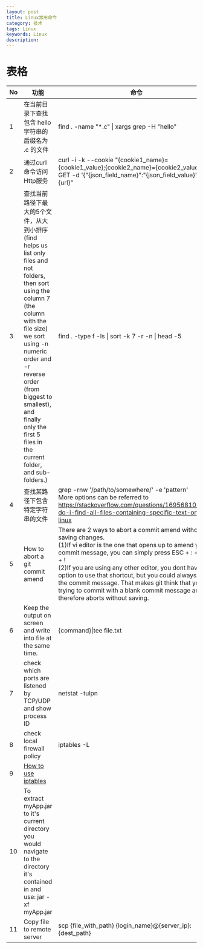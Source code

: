 ```yaml
---
layout: post
title: Linux常用命令
category: 技术
tags: Linux
keywords: Linux
description: 
---
```




# 表格

|No|功能|命令|
|-----|-------------|-----|
|1| 在当前目录下查找包含 hello 字符串的 后缀名为 .c 的文件| find . -name "*.c" &#124; xargs grep -H "hello"|
|2| 通过curl命令访问Http服务 |curl -i -k --cookie "{cookie1_name}={cookie1_value};{cookie2_name}={cookie2_value}" -X GET -d '{"{json_field_name}":"{json_field_value}"}' "{url}" |
|3|查找当前路径下最大的5个文件，从大到小排序(find helps us list only files and not folders, then sort using the column 7 (the column with the file size) we sort using -n numeric order and -r reverse order (from biggest to smallest), and finally only the first 5 files in the current folder, and sub-folders.)|find . -type f -ls \| sort -k 7 -r -n \| head -5|
|4|查找某路径下包含特定字符串的文件|grep -rnw '/path/to/somewhere/' -e 'pattern' <br/> More options can be referred to https://stackoverflow.com/questions/16956810/how-do-i-find-all-files-containing-specific-text-on-linux|
|5|How to abort a git commit amend|There are 2 ways to abort a commit amend without saving changes. <br/>(1)If vi editor is the one that opens up to amend your commit message, you can simply press ESC + : + c + q + !<br/>(2)If you are using any other editor, you dont have the option to use that shortcut, but you could always erase the commit message. That makes git think that you are trying to commit with a blank commit message and it therefore aborts without saving.|
|6|Keep the output on screen and write into file at the same time.| {command}\|tee file.txt|
|7|check which ports are listened by TCP/UDP and show process ID|netstat -tulpn|
|8|check local firewall policy|iptables -L|
|9|[How to use iptables](https://wiki.centos.org/HowTos/Network/IPTables)||
|10|To extract myApp.jar to it's current directory you would navigate to the directory it's contained in and use: jar -xf myApp.jar||
|11|Copy file to remote server|scp {file_with_path} {login_name}@{server_ip}:{dest_path}|
